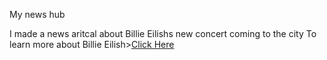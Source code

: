 <HTML1>My news hub<HTML1>
<body> 
<!DOCTYPE html> <html>
<html lange"en-US'>

<body>I made a news aritcal about Billie Eilishs new concert coming to the city <body>
To learn more about Billie Eilish><a href="">Click Here</a>
</body>
